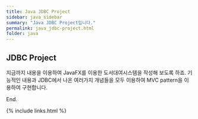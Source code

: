 ```yaml
---
title: Java JDBC Project
sidebar: java_sidebar
summary: "Java JDBC Project입니다."
permalink: java_jdbc-project.html
folder: java
---
```


## JDBC Project

지금까지 내용을 이용하여 JavaFX를 이용한 도서대여시스템을 작성해 보도록 하죠. 기능적인 내용과 JDBC에서 나온 여러가지
개념들을 모두 이용하여 MVC pattern을 이용하여 구현합니다. 

End.

{% include links.html %}
